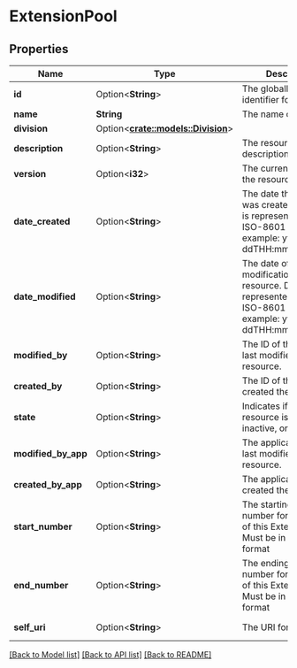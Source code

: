 # ExtensionPool

## Properties

Name | Type | Description | Notes
------------ | ------------- | ------------- | -------------
**id** | Option<**String**> | The globally unique identifier for the object. | [optional][readonly]
**name** | **String** | The name of the entity. | 
**division** | Option<[**crate::models::Division**](Division.md)> |  | [optional]
**description** | Option<**String**> | The resource's description. | [optional]
**version** | Option<**i32**> | The current version of the resource. | [optional]
**date_created** | Option<**String**> | The date the resource was created. Date time is represented as an ISO-8601 string. For example: yyyy-MM-ddTHH:mm:ss[.mmm]Z | [optional]
**date_modified** | Option<**String**> | The date of the last modification to the resource. Date time is represented as an ISO-8601 string. For example: yyyy-MM-ddTHH:mm:ss[.mmm]Z | [optional]
**modified_by** | Option<**String**> | The ID of the user that last modified the resource. | [optional]
**created_by** | Option<**String**> | The ID of the user that created the resource. | [optional]
**state** | Option<**String**> | Indicates if the resource is active, inactive, or deleted. | [optional][readonly]
**modified_by_app** | Option<**String**> | The application that last modified the resource. | [optional]
**created_by_app** | Option<**String**> | The application that created the resource. | [optional]
**start_number** | Option<**String**> | The starting phone number for the range of this Extension pool. Must be in E.164 format | [optional]
**end_number** | Option<**String**> | The ending phone number for the range of this Extension pool. Must be in E.164 format | [optional]
**self_uri** | Option<**String**> | The URI for this object | [optional][readonly]

[[Back to Model list]](../README.md#documentation-for-models) [[Back to API list]](../README.md#documentation-for-api-endpoints) [[Back to README]](../README.md)


